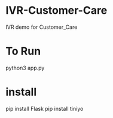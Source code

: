 # IVR-Customer-Care
IVR demo for Customer_Care


# To Run
python3 app.py

# install
pip install Flask
pip install tiniyo

